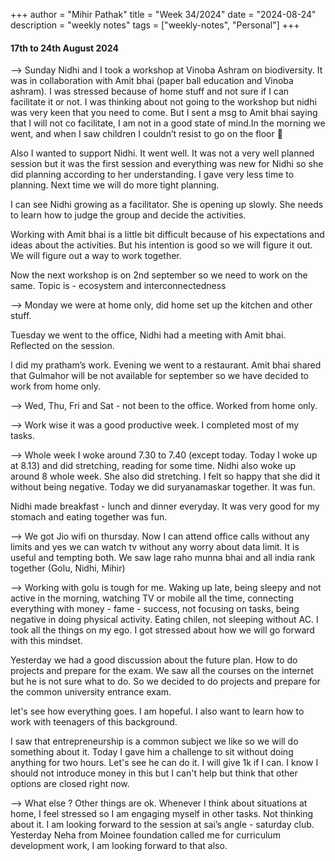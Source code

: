 +++
author = "Mihir Pathak"
title = "Week 34/2024"
date = "2024-08-24"
description = "weekly notes"
tags = ["weekly-notes", "Personal"]
+++

#### 17th to 24th August 2024

--> Sunday Nidhi and I took a workshop at Vinoba Ashram on biodiversity. It was in collaboration with Amit bhai (paper ball education and Vinoba ashram). I was stressed because of home stuff and not sure if I can facilitate it or not. I was thinking about not going to the workshop but nidhi was very keen that you need to come. But I sent a msg to Amit bhai saying that I will not co facilitate, I am not in a good state of mind.In the morning we went, and when I saw children I couldn’t resist to go on the floor 🙂 

Also I wanted to support Nidhi. It went well. It was not a very well planned session but it was the first session and everything was new for Nidhi so she did planning according to her understanding. I gave very less time to planning. Next time we will do more tight planning. 

I can see Nidhi growing as a facilitator. She is opening up slowly. She needs to learn how to judge the group and decide the activities. 

Working with Amit bhai is a little bit difficult because of his expectations and ideas about the activities. But his intention is good so we will figure it out. We will figure out a way to work together.

Now the next workshop is on 2nd september so we need to work on the same. Topic is - ecosystem and interconnectedness

--> Monday we were at home only, did home set up the kitchen and other stuff. 

Tuesday we went to the office, Nidhi had a meeting with Amit bhai. Reflected on the session.

I did my pratham’s work. Evening we went to a restaurant. Amit bhai shared that Gulmahor will be not available for september so we have decided to work from home only.

--> Wed, Thu, Fri and Sat - not been to the office. Worked from home only. 

--> Work wise it was a good productive week. I completed most of my tasks. 

--> Whole week I woke around 7.30 to 7.40 (except today. Today I woke up at 8.13) and did stretching, reading for some time. Nidhi also woke up around 8 whole week. She also did stretching. I felt so happy that she did it without being negative. Today we did suryanamaskar together. It was fun. 

Nidhi made breakfast - lunch and dinner everyday. It was very good for my stomach and eating together was fun. 

--> We got Jio wifi on thursday. Now I can attend office calls without any limits and yes we can watch tv without any worry about data limit. It is useful and tempting both. We saw lage raho munna bhai and all india rank together (Golu, Nidhi, Mihir)

--> Working with golu is tough for me. Waking up late, being sleepy and not active in the morning, watching TV or mobile all the time, connecting everything with money - fame - success, not focusing on tasks, being negative in doing physical activity. Eating chilen, not sleeping without AC. I took all the things on my ego. I got stressed about how we will go forward with this mindset. 

Yesterday we had a good discussion about the future plan. How to do projects and prepare for the exam. We saw all the courses on the internet but he is not sure what to do. So we decided to do projects and prepare for the common university entrance exam. 

let's see how everything goes. I am hopeful. I also want to learn how to work with teenagers of this background. 

I saw that entrepreneurship is a common subject we like so we will do something about it. Today I gave him a challenge to sit without doing anything for two hours. Let's see he can do it. I will give 1k if I can. I know I should not introduce money in this but I can't help but think that other options are closed right now.

--> What else ? Other things are ok. Whenever I think about situations at home, I feel stressed so I am engaging myself in other tasks. Not thinking about it. I am looking forward to the session at sai’s angle - saturday club. Yesterday Neha from Moinee foundation called me for curriculum development work, I am looking forward to that also.
